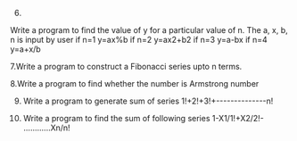 6. 
Write a program to find the value of y for a particular value of n. The a, x, b, n is
input by user
        if n=1 y=ax%b
        if n=2 y=ax2+b2
        if n=3 y=a-bx if n=4 y=a+x/b

7.Write a program to construct a Fibonacci series upto n terms.

8.Write a program to find whether the number is Armstrong number

9. Write a program to generate sum of series 
    1!+2!+3!+--------------n!

10. Write a program to find the sum of following series 
    1-X1/1!+X2/2!- ............Xn/n!
